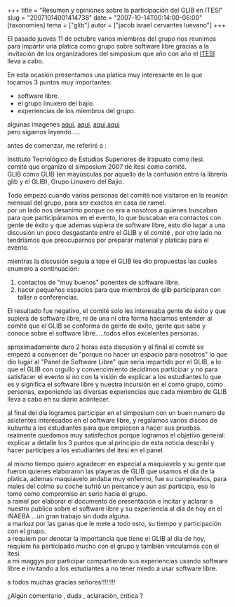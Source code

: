 +++
title = "Resumen y opiniones sobre la participación del GLIB en ITESI"
slug = "20071014001414738"
date = "2007-10-14T00:14:00-06:00"
[taxonomies]
tema = ["glib"]
autor = ["jacob israel cervantes luevano"]
+++

El pasado jueves 11 de octubre varios miembros del grupo nos reunimos
para impartir una platica como grupo sobre software libre gracias a la
invitación de los organizadores del simposium que año con año el
[ITESI](http://www.itesi.edu.mx/deflash.asp?liga=intro.asp?cve=introfoto.htm)
lleva a cabo.  
  
En esta ocasión presentamos una platica muy interesante en la que
tocamos 3 puntos muy importantes:  
  

-   software libre.
-   el grupo linuxero del bajío.
-   experiencias de los miembros del grupo.

  
algunas imagenes
[aqui](http://ministeriosjm.com/area51/~jacob/imgs/glib/itesioct1107/glibitesi07.jpg),
[aqui](http://ministeriosjm.com/area51/~jacob/imgs/glib/itesioct1107/S5030507mini.jpg),
[aqui](http://ministeriosjm.com/area51/~jacob/imgs/glib/itesioct1107/S5030510mini.jpg),[aqui](http://ministeriosjm.com/area51/~jacob/imgs/glib/itesioct1107/S5030511mini.jpg)  
pero sigamos leyendo.....

<!-- more -->
antes de comenzar, me referiré a :  
  
Instituto Tecnológico de Estudios Superiores de Irapuato como itesi.  
comité que organizo el simposium 2007 de itesi como comité.  
GLIB como GLIB (en mayúsculas por aquello de la confusión entre la
librería glib y el GLIB), Grupo Linuxero del Bajío.  
  
  
Todo empezó cuando varias personas del comité nos visitaron en la
reunión mensual del grupo, para ser exactos en casa de ramel.  
por un lado nos desanimo porque no era a nosotros a quienes buscaban
para que participáramos en el evento, lo que buscaban era contactos con
gente de éxito y que ademas supiera de software libre, esto dio lugar a
una discusión un poco desgastante entre el GLIB y el comité , por otro
lado no tendríamos que preocuparnos por preparar material y platicas
para el evento.  
  
mientras la discusión seguía a tope el GLIB les dio propuestas las
cuales enumero a continuación:  

1.  contactos de "muy buenos" ponentes de software libre.
2.  hacer pequeños espacios para que miembros de glib participaran con
    taller o conferencias.

El resultado fue negativo, el comité solo les interesaba gente de éxito
y que supiera de software libre, ni de una ni otra forma hacíamos
entender al comité que el GLIB se conforma de gente de éxito, gente que
sabe y conoce sobre el software libre.....todos ellos excelentes
personas.  
  
aproximadamente duro 2 horas esta discusión y al final el comité se
empezó a convencer de "porque no hacer un espacio para nosotros" lo que
dio lugar al "Panel de Software Libre" que seria impartido por el GLIB,
a lo que el GLIB con orgullo y convencimiento decidimos participar y no
para satisfacer el evento si no con la visión de explicar a los
estudiantes lo que es y significa el software libre y nuestra incursión
en el como grupo, como personas, exponiendo las diversas experiencias
que cada miembro de GLIB lleva a cabo en su diario acontecer.  
  
al final del día logramos participar en el simposium con un buen numero
de asistentes interesados en el software libre, y regalamos varios
discos de kubuntu a los estudiantes para que empiecen a hacer sus
pruebas.  
realmente quedamos muy satisfechos porque logramos el objetivo general:
explicar a detalle los 3 puntos que al principio de esta noticia
describí y hacer participes a los estudiantes del itesi en el panel.  
  
al mismo tiempo quiero agradecer en especial a maquiavelo y su gente que
fueron quienes elaboraron las playeras de GLIB que usamos el día de la
platica, ademas maquiavelo andaba muy enfermo, fue su cumpleaños, para
males del colmo su coche sufrió un percance y aun así participo, eso lo
tomo como compromiso en serio hacia el grupo.  
a ramel por elaborar el documento de presentación e incitar y aclarar a
nuestro publico sobre el software libre y su experiencia al dia de hoy
en el INAEBA ...un gran trabajo sin duda alguna.  
a markuz por las ganas que le mete a todo esto, su tiempo y
participación con el grupo.  
a requiem por denotar la importancia que tiene el GLIB al dia de hoy,
requiem ha participado mucho con el grupo y también vincularnos con el
itesi.  
a mi maggys por participar compartiendo sus experiencias usando software
libre e invitando a los estudiantes a no tener miedo a usar software
libre.  
  
a todos muchas gracias señores!!!!!!!!  
  
¿Algún comentario , duda , aclaración, critica ?

